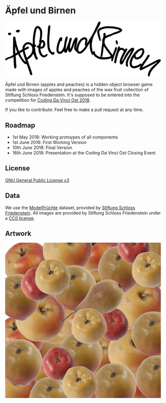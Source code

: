 # Äpfel und Birnen

![Äpfel und Birnen](img/aub_header.svg)

Äpfel und Birnen (apples and peaches) is a hidden object browser game made with images of apples and
peaches of the wax fruit collection of Stiftung Schloss Friedenstein. 
It's supposed to be entered into the competition for 
[Coding Da Vinci Ost 2018](https://codingdavinci.de/events/ost).

If you like to contribute: Feel free to make a pull request at any time.

## Roadmap

* 1st May 2018: Working protoypes of all components
* 1st June 2018: First Working Version
* 10th June 2018: Final Version
* 16th June 2018: Presentation at the Coding Da Vinci Ost Closing Event

## License

[GNU General Public License v3](https://www.gnu.org/licenses/gpl-3.0.de.html)

## Data

We use the [Modellfrüchte](https://casimir.bsz-bw.de/frontdoor/index/index/docId/18)
dataset, provided by [Stiftung Schloss Friedenstein](http://www.stiftungfriedenstein.de/).
All images are provided by Stiftung Schloss Friedenstein under 
a [CC0 license](https://creativecommons.org/publicdomain/zero/1.0/legalcode).

## Artwork

![apples and peaches](img/aub_thumbnail.jpg)